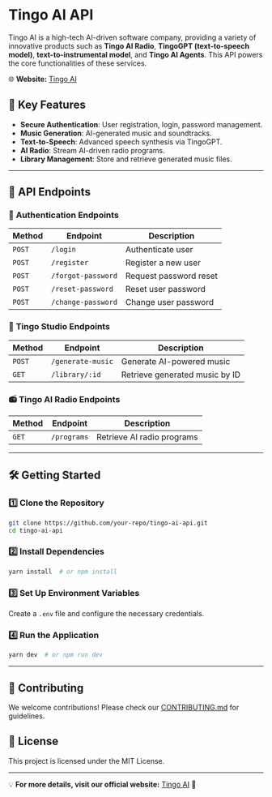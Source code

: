 # Tingo AI API

Tingo AI is a high-tech AI-driven software company, providing a variety of innovative products such as **Tingo AI Radio**, **TingoGPT (text-to-speech model)**, **text-to-instrumental model**, and **Tingo AI Agents**. This API powers the core functionalities of these services.

🌐 **Website:** [Tingo AI](https://www.tingomedia.ai)

## 🚀 Key Features
- **Secure Authentication**: User registration, login, password management.
- **Music Generation**: AI-generated music and soundtracks.
- **Text-to-Speech**: Advanced speech synthesis via TingoGPT.
- **AI Radio**: Stream AI-driven radio programs.
- **Library Management**: Store and retrieve generated music files.

---

## 📌 API Endpoints

### 🔑 **Authentication Endpoints**
| Method | Endpoint             | Description                 |
|--------|----------------------|-----------------------------|
| `POST` | `/login`             | Authenticate user           |
| `POST` | `/register`          | Register a new user         |
| `POST` | `/forgot-password`   | Request password reset      |
| `POST` | `/reset-password`    | Reset user password         |
| `POST` | `/change-password`   | Change user password        |

### 🎵 **Tingo Studio Endpoints**
| Method | Endpoint               | Description                           |
|--------|------------------------|---------------------------------------|
| `POST` | `/generate-music`      | Generate AI-powered music            |
| `GET`  | `/library/:id`         | Retrieve generated music by ID       |

### 📻 **Tingo AI Radio Endpoints**
| Method | Endpoint     | Description                  |
|--------|-------------|------------------------------|
| `GET`  | `/programs` | Retrieve AI radio programs  |

---

## 🛠️ **Getting Started**
### 1️⃣ **Clone the Repository**
```bash
git clone https://github.com/your-repo/tingo-ai-api.git
cd tingo-ai-api
```

### 2️⃣ **Install Dependencies**
```bash
yarn install  # or npm install
```

### 3️⃣ **Set Up Environment Variables**
Create a `.env` file and configure the necessary credentials.

### 4️⃣ **Run the Application**
```bash
yarn dev  # or npm run dev
```

---

## 📝 **Contributing**
We welcome contributions! Please check our [CONTRIBUTING.md](CONTRIBUTING.md) for guidelines.

## 📄 **License**
This project is licensed under the MIT License.

---

💡 **For more details, visit our official website:** [Tingo AI](https://www.tingomedia.ai) 🚀

